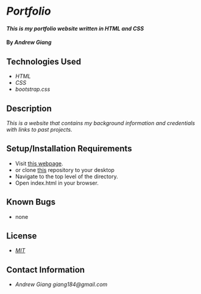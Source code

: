 # _Portfolio_

#### _This is my portfolio website written in HTML and CSS_

#### By _Andrew Giang_

## Technologies Used

* _HTML_
* _CSS_
* _bootstrap.css_

## Description

_This is a website that contains my background information and credentials with links to past projects._

## Setup/Installation Requirements
* Visit [this webpage](https://giang184.github.io/portfolio/). 
* or clone [this](https://github.com/giang184/portfolio) repository to your desktop
* Navigate to the top level of the directory.
* Open index.html in your browser.

## Known Bugs

* none

## License

* _[MIT](https://opensource.org/licenses/MIT)_

## Contact Information

* _Andrew Giang giang184@gmail.com_